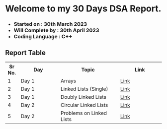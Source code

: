 # Welcome to my 30 Days DSA Report.
### <ul><li>Started on : 30th March 2023</li><li>Will Complete by : 30th April 2023</li><li>Coding Language  : C++</li></ul>

## Report Table
<div align="center">
  <table>
    <tr>
      <th>Sr No.</th>
      <th width="240">Day</th>
      <th width="340">Topic </th>
      <th width="270">Link</th>
    </tr>
    <tr>
      <td>1</td>
      <td width="240">Day 1</td>
      <td width="340">Arrays </td>
      <td width="270"><a href="./Topics/Arrays">Link</a></td>
    </tr>
    <tr>
      <td>2</td>
      <td width="240">Day 1</td>
      <td width="340">Linked Lists (Single) </td>
      <td width="270"><a href="./Topics/LinkedLists">Link</a></td>
    </tr>
    <tr>
      <td>3</td>
      <td width="240">Day 1</td>
      <td width="340">Doubly Linked Lists </td>
      <td width="270"><a href="./Topics/DoublyLinkedLists">Link</a></td>
    </tr>
    <tr>
      <td>4</td>
      <td width="240">Day 2</td>
      <td width="340">Circular Linked Lists </td>
      <td width="270"><a href="./Topics/CircularLinkedLists">Link</a></td>
    </tr>
    <tr>
      <td>5</td>
      <td width="240">Day 2</td>
      <td width="340">Problems on Linked Lists </td>
      <td width="270"><a href=".Topics/LinkedLists#problems-based-on-linked-list">Link</a></td>
    </tr>
  </table>
</div >
